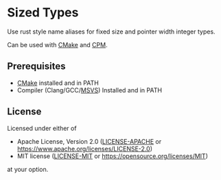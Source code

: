 # Sized Types

Use rust style name aliases for fixed size and pointer width integer types.

Can be used with [CMake](https://cmake.org/download/) and [CPM](https://github.com/cpm-cmake/CPM.cmake).

## Prerequisites
* [CMake](https://cmake.org/install/) installed and in PATH
* Compiler (Clang/GCC/[MSVS](https://visualstudio.microsoft.com/visual-cpp-build-tools/)) Installed and in PATH

## License

Licensed under either of

- Apache License, Version 2.0 ([LICENSE-APACHE](LICENSE-APACHE) or
  https://www.apache.org/licenses/LICENSE-2.0)
- MIT license ([LICENSE-MIT](LICENSE-MIT) or
  https://opensource.org/licenses/MIT)

at your option.
